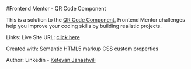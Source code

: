#Frontend Mentor - QR Code Component

This is a solution to the [QR Code Component.](https://www.frontendmentor.io/challenges/qr-code-component-iux_sIO_H) Frontend Mentor challenges help you improve your coding skills by building realistic projects.

Links:
Live Site URL:  [click here](https://ketusi23.github.io/qr-code/)

Created with:
Semantic HTML5 markup
CSS custom properties

Author:
Linkedin - [Ketevan Janashvili](https://www.linkedin.com/in/ketevan-janashvili-a51153113)
